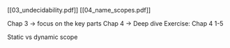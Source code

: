 [[03_undecidability.pdf]]
[[04_name_scopes.pdf]]

Chap 3 -> focus on the key parts
Chap 4 -> Deep dive
Exercise: Chap 4 1-5

Static vs dynamic scope

